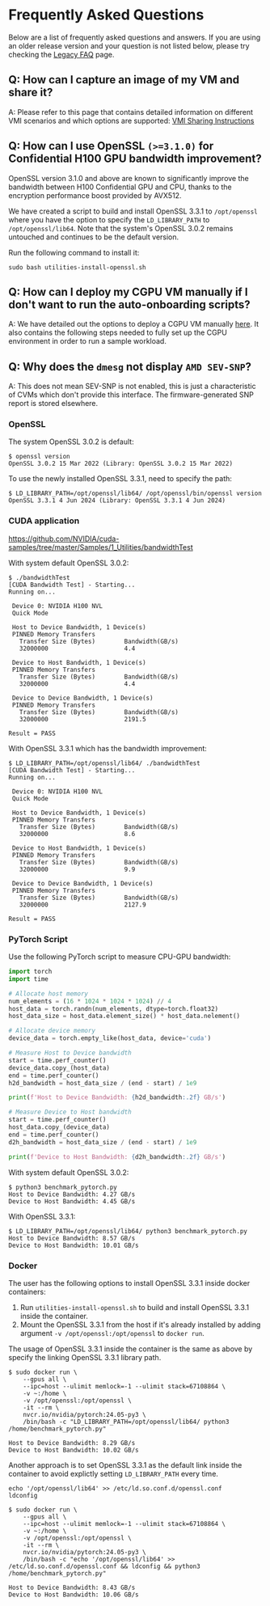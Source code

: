 # Frequently Asked Questions

Below are a list of frequently asked questions and answers. If you are using an older release version and your question is not listed below, please try checking the [Legacy FAQ](https://github.com/Azure/az-cgpu-onboarding/blob/main/Legacy-FAQ.md) page.

## Q: How can I capture an image of my VM and share it?

A: Please refer to this page that contains detailed information on different VMI scenarios and which options are supported: [VMI Sharing Instructions](https://github.com/Azure/az-cgpu-onboarding/blob/main/Frequently-Asked-Questions.md)


## Q: How can I use OpenSSL `(>=3.1.0)` for Confidential H100 GPU bandwidth improvement?

OpenSSL version 3.1.0 and above are known to significantly improve the bandwidth between H100 Confidential GPU and CPU, thanks to the encryption performance boost provided by AVX512.

We have created a script to build and install OpenSSL 3.3.1 to `/opt/openssl` where you have the option to specify the `LD_LIBRARY_PATH` to `/opt/openssl/lib64`. Note that the system's OpenSSL 3.0.2 remains untouched and continues to be the default version.

Run the following command to install it: 
```
sudo bash utilities-install-openssl.sh
```

## Q: How can I deploy my CGPU VM manually if I don't want to run the auto-onboarding scripts?

A: We have detailed out the options to deploy a CGPU VM manually [here](https://github.com/Azure/az-cgpu-onboarding/blob/main/Confidential-GPU-H100-Manual-Installation-(PMK-for-Windows).md). It also contains the following steps needed to fully set up the CGPU environment in order to run a sample workload.

## Q: Why does the `dmesg` not display `AMD SEV-SNP`?

A: This does not mean SEV-SNP is not enabled, this is just a characteristic of CVMs which don't provide this interface. The firmware-generated SNP report is stored elsewhere.


### OpenSSL
The system OpenSSL 3.0.2 is default:
```
$ openssl version
OpenSSL 3.0.2 15 Mar 2022 (Library: OpenSSL 3.0.2 15 Mar 2022)
```

To use the newly installed OpenSSL 3.3.1, need to specify the path:
```
$ LD_LIBRARY_PATH=/opt/openssl/lib64/ /opt/openssl/bin/openssl version
OpenSSL 3.3.1 4 Jun 2024 (Library: OpenSSL 3.3.1 4 Jun 2024)
```

### CUDA application

https://github.com/NVIDIA/cuda-samples/tree/master/Samples/1_Utilities/bandwidthTest

With system default OpenSSL 3.0.2:
```
$ ./bandwidthTest
[CUDA Bandwidth Test] - Starting...
Running on...

 Device 0: NVIDIA H100 NVL
 Quick Mode

 Host to Device Bandwidth, 1 Device(s)
 PINNED Memory Transfers
   Transfer Size (Bytes)        Bandwidth(GB/s)
   32000000                     4.4

 Device to Host Bandwidth, 1 Device(s)
 PINNED Memory Transfers
   Transfer Size (Bytes)        Bandwidth(GB/s)
   32000000                     4.4

 Device to Device Bandwidth, 1 Device(s)
 PINNED Memory Transfers
   Transfer Size (Bytes)        Bandwidth(GB/s)
   32000000                     2191.5

Result = PASS
```

With OpenSSL 3.3.1 which has the bandwidth improvement:
```
$ LD_LIBRARY_PATH=/opt/openssl/lib64/ ./bandwidthTest
[CUDA Bandwidth Test] - Starting...
Running on...

 Device 0: NVIDIA H100 NVL
 Quick Mode

 Host to Device Bandwidth, 1 Device(s)
 PINNED Memory Transfers
   Transfer Size (Bytes)        Bandwidth(GB/s)
   32000000                     8.6

 Device to Host Bandwidth, 1 Device(s)
 PINNED Memory Transfers
   Transfer Size (Bytes)        Bandwidth(GB/s)
   32000000                     9.9

 Device to Device Bandwidth, 1 Device(s)
 PINNED Memory Transfers
   Transfer Size (Bytes)        Bandwidth(GB/s)
   32000000                     2127.9

Result = PASS
```

### PyTorch Script
Use the following PyTorch script to measure CPU-GPU bandwidth:
```python
import torch
import time

# Allocate host memory
num_elements = (16 * 1024 * 1024 * 1024) // 4
host_data = torch.randn(num_elements, dtype=torch.float32)
host_data_size = host_data.element_size() * host_data.nelement()

# Allocate device memory
device_data = torch.empty_like(host_data, device='cuda')

# Measure Host to Device bandwidth
start = time.perf_counter()
device_data.copy_(host_data)
end = time.perf_counter()
h2d_bandwidth = host_data_size / (end - start) / 1e9

print(f'Host to Device Bandwidth: {h2d_bandwidth:.2f} GB/s')

# Measure Device to Host bandwidth
start = time.perf_counter()
host_data.copy_(device_data)
end = time.perf_counter()
d2h_bandwidth = host_data_size / (end - start) / 1e9

print(f'Device to Host Bandwidth: {d2h_bandwidth:.2f} GB/s')
```

With system default OpenSSL 3.0.2:
```
$ python3 benchmark_pytorch.py
Host to Device Bandwidth: 4.27 GB/s
Device to Host Bandwidth: 4.45 GB/s
```

With OpenSSL 3.3.1:
```
$ LD_LIBRARY_PATH=/opt/openssl/lib64/ python3 benchmark_pytorch.py
Host to Device Bandwidth: 8.57 GB/s
Device to Host Bandwidth: 10.01 GB/s
```

### Docker

The user has the following options to install OpenSSL 3.3.1 inside docker containers:
1. Run `utilities-install-openssl.sh` to build and install OpenSSL 3.3.1 inside the container.
2. Mount the OpenSSL 3.3.1 from the host if it's already installed by adding argument `-v /opt/openssl:/opt/openssl` to `docker run`.

The usage of OpenSSL 3.3.1 inside the container is the same as above by specify the linking OpenSSL 3.3.1 library path.

```
$ sudo docker run \
    --gpus all \
    --ipc=host --ulimit memlock=-1 --ulimit stack=67108864 \
    -v ~:/home \
    -v /opt/openssl:/opt/openssl \
    -it --rm \
    nvcr.io/nvidia/pytorch:24.05-py3 \
    /bin/bash -c "LD_LIBRARY_PATH=/opt/openssl/lib64/ python3 /home/benchmark_pytorch.py"

Host to Device Bandwidth: 8.29 GB/s
Device to Host Bandwidth: 10.02 GB/s
```

Another approach is to set OpenSSL 3.3.1 as the default link inside the container to avoid explictly setting `LD_LIBRARY_PATH` every time.

```
echo '/opt/openssl/lib64' >> /etc/ld.so.conf.d/openssl.conf
ldconfig 
```

```
$ sudo docker run \
    --gpus all \
    --ipc=host --ulimit memlock=-1 --ulimit stack=67108864 \
    -v ~:/home \
    -v /opt/openssl:/opt/openssl \
    -it --rm \
    nvcr.io/nvidia/pytorch:24.05-py3 \
    /bin/bash -c "echo '/opt/openssl/lib64' >> /etc/ld.so.conf.d/openssl.conf && ldconfig && python3 /home/benchmark_pytorch.py"

Host to Device Bandwidth: 8.43 GB/s
Device to Host Bandwidth: 10.06 GB/s
```